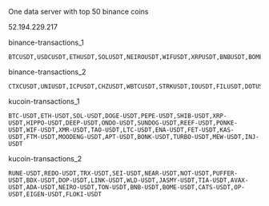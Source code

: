 One data server with top 50 binance coins

52.194.229.217

binance-transactions_1

```
BTCUSDT,USDCUSDT,ETHUSDT,SOLUSDT,NEIROUSDT,WIFUSDT,XRPUSDT,BNBUSDT,BOMEUSDT,BONKUSDT,SHIBUSDT,ENAUSDT,APTUSDT,TAOUSDT,NEARUSDT,RUNEUSDT,FTMUSDT,PEOPLEUSDT,SEIUSDT,SAGAUSDT,ARBUSDT,TIAUSDT,TRXUSDT,BCHUSDT,NOTUSDT,ETHFIUSDT,JUPUSDT,STXUSDT
```

binance-transactions_2

```
CTXCUSDT,UNIUSDT,ICPUSDT,CHZUSDT,WBTCUSDT,STRKUSDT,IOUSDT,FILUSDT,DOTUSDT,POLUSDT,GALAUSDT,ALTUSDT,JTOUSDT,AXLUSDT,XAIUSDT,HBARUSDT,HMSTRUSDT,DYDXUSDT,CATIUSDT,ZKUSDT,METISUSDT,IQUSDT,ADAUSDT

```

kucoin-transactions_1

```
BTC-USDT,ETH-USDT,SOL-USDT,DOGE-USDT,PEPE-USDT,SHIB-USDT,XRP-USDT,HIPPO-USDT,DEEP-USDT,ONDO-USDT,SUNDOG-USDT,REEF-USDT,PONKE-USDT,WIF-USDT,XMR-USDT,TAO-USDT,LTC-USDT,ENA-USDT,FET-USDT,KAS-USDT,FTM-USDT,MOODENG-USDT,APT-USDT,BONK-USDT,TURBO-USDT,MEW-USDT,INJ-USDT
```

kucoin-transactions_2

```
RUNE-USDT,REDO-USDT,TRX-USDT,SEI-USDT,NEAR-USDT,NOT-USDT,PUFFER-USDT,BDX-USDT,DOP-USDT,LINK-USDT,WLD-USDT,JASMY-USDT,TIA-USDT,AVAX-USDT,ADA-USDT,NEIRO-USDT,TON-USDT,BNB-USDT,BOME-USDT,CATS-USDT,OP-USDT,EIGEN-USDT,FLOKI-USDT

```

